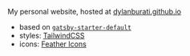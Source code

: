My personal website, hosted at
[dylanburati.github.io](https://dylanburati.github.io)

- based on [`gatsby-starter-default`](https://github.com/gatsbyjs/gatsby-starter-default)
- styles: [TailwindCSS](https://tailwindcss.com)
- icons: [Feather Icons](https://github.com/feathericons/react-feather)